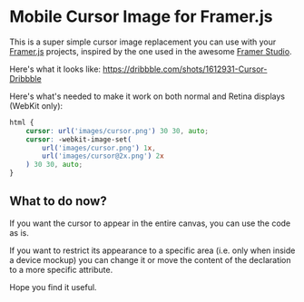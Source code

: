 # Mobile Cursor Image for Framer.js

This is a super simple cursor image replacement you can use with your [Framer.js](https://github.com/koenbok/framer) projects, inspired by the one used in the awesome [Framer Studio](http://framerjs.com).

Here's what it looks like: https://dribbble.com/shots/1612931-Cursor-Dribbble

Here's what's needed to make it work on both normal and Retina displays (WebKit only):

```css
html {
	cursor: url('images/cursor.png') 30 30, auto;
	cursor: -webkit-image-set(
		url('images/cursor.png') 1x,
		url('images/cursor@2x.png') 2x
	) 30 30, auto;
}
```
## What to do now?

If you want the cursor to appear in the entire canvas, you can use the code as is. 

If you want to restrict its appearance to a specific area (i.e. only when inside a device mockup) you can change it or move the content of the declaration to a more specific attribute.

Hope you find it useful.

